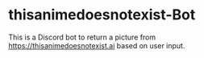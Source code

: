 # thisanimedoesnotexist-Bot
This is a Discord bot to return a picture from https://thisanimedoesnotexist.ai based on user input.

